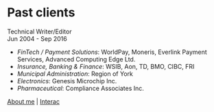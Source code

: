 # Past clients
Technical Writer/Editor  
Jun 2004 - Sep 2016

* _FinTech / Payment Solutions_: WorldPay, Moneris, Everlink Payment Services, Advanced Computing Edge Ltd.
* _Insurance, Banking & Finance_: WSIB, Aon, TD, BMO, CIBC, FRI
* _Municipal Administration_: Region of York
* _Electronics_: Genesis Microchip Inc.
* _Pharmaceutical_: Compliance Associates Inc.

[About me](../index.md) | [Interac](interac.md)